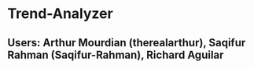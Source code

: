# Trend-Analyzer

## Users: Arthur Mourdian (therealarthur), Saqifur Rahman (Saqifur-Rahman), Richard Aguilar
